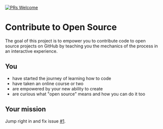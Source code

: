 [![PRs Welcome](https://img.shields.io/badge/PRs-welcome-brightgreen.svg?style=flat-square)](CONTRIBUTING.md)

# Contribute to Open Source

The goal of this project is to empower you to contribute code to open source projects on GitHub by teaching you the mechanics of the process in an interactive experience. 

## You

* have started the journey of learning how to code
* have taken an online course or two
* are empowered by your new ability to create
* are curious what "open source" means and how you can do it too

## Your mission

Jump right in and fix issue [#1](https://github.com/danthareja/contribute-to-open-source/issues/1).

